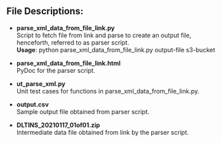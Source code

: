 ## File Descriptions:
- **parse_xml_data_from_file_link.py**\
   Script to fetch file from link and parse to create an output file, 
   henceforth, referred to as parser script.\
   **Usage**: python parse_xml_data_from_file_link.py output-file s3-bucket
              
- **parse_xml_data_from_file_link.html**\
   PyDoc for the parser script.
   
- **ut_parse_xml.py**\
   Unit test cases for functions in parse_xml_data_from_file_link.py. 

- **output.csv**\
   Sample output file obtained from parser script. 

- **DLTINS_20210117_01of01.zip**\
   Intermediate data file obtained from link by the parser script.
   